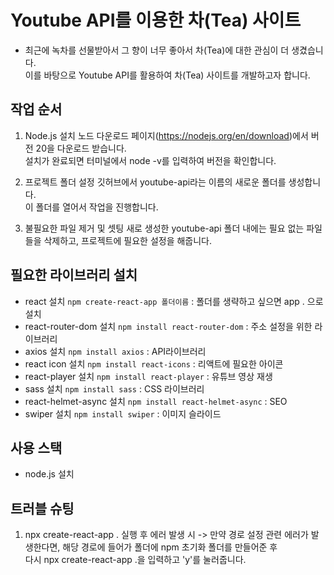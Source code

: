 # Youtube API를 이용한 차(Tea) 사이트
- 최근에 녹차를 선물받아서 그 향이 너무 좋아서 차(Tea)에 대한 관심이 더 생겼습니다.   
이를 바탕으로 Youtube API를 활용하여 차(Tea) 사이트를 개발하고자 합니다.

## 작업 순서
1. Node.js 설치
노드 다운로드 페이지(https://nodejs.org/en/download)에서 버전 20을 다운로드 받습니다.   
설치가 완료되면 터미널에서 node -v를 입력하여 버전을 확인합니다.

2. 프로젝트 폴더 설정
깃허브에서 youtube-api라는 이름의 새로운 폴더를 생성합니다.   
이 폴더를 열어서 작업을 진행합니다.

3. 불필요한 파일 제거 및 셋팅
새로 생성한 youtube-api 폴더 내에는 필요 없는 파일들을 삭제하고, 프로젝트에 필요한 설정을 해줍니다.

## 필요한 라이브러리 설치
- react 설치  `npm create-react-app 폴더이름` : 폴더를 생략하고 싶으면 app . 으로 설치
- react-router-dom 설치 `npm install react-router-dom` : 주소 설정을 위한 라이브러리
- axios 설치 `npm install axios` : API라이브러리
- react icon 설치 `npm install react-icons` : 리액트에 필요한 아이콘
- react-player 설치 `npm install react-player` : 유튜브 영상 재생
- sass 설치 `npm install sass` : CSS 라이브러리
- react-helmet-async 설치 `npm install react-helmet-async` : SEO
- swiper 설치 `npm install swiper` : 이미지 슬라이드

## 사용 스택
- node.js 설치

## 트러블 슈팅
1. npx create-react-app . 실행 후 에러 발생 시
-> 만약 경로 설정 관련 에러가 발생한다면, 해당 경로에 들어가 폴더에 npm 초기화 폴더를 만들어준 후   
다시 npx create-react-app .을 입력하고 'y'를 눌러줍니다.
